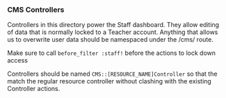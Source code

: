 ### CMS Controllers

Controllers in this directory power the Staff dashboard.
They allow editing of data that is normally locked to a Teacher account.
Anything that allows us to overwrite user data should be namespaced under the /cms/ route.

Make sure to call ```before_filter :staff!``` before the actions to lock down access

Controllers should be named ```CMS::[RESOURCE_NAME]Controller``` so that the match the regular resource controller without clashing with the existing Controller actions.
